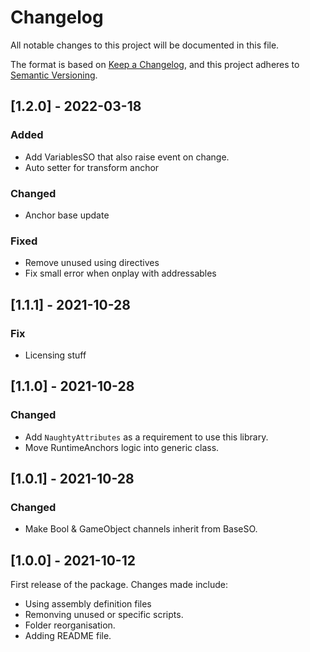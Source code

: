 # Changelog
All notable changes to this project will be documented in this file.

The format is based on [Keep a Changelog](https://keepachangelog.com/en/1.0.0/),
and this project adheres to [Semantic Versioning](https://semver.org/spec/v2.0.0.html).

## [1.2.0] - 2022-03-18
### Added
- Add VariablesSO that also raise event on change.
- Auto setter for transform anchor

### Changed
- Anchor base update

### Fixed
- Remove unused using directives
- Fix small error when onplay with addressables


## [1.1.1] - 2021-10-28
### Fix
- Licensing stuff


## [1.1.0] - 2021-10-28
### Changed
- Add `NaughtyAttributes` as a requirement to use this library.
- Move RuntimeAnchors logic into generic class.


## [1.0.1] - 2021-10-28
### Changed
- Make Bool & GameObject channels inherit from BaseSO.


## [1.0.0] - 2021-10-12
First release of the package. Changes made include: 
- Using assembly definition files
- Remonving unused or specific scripts.
- Folder reorganisation.
- Adding README file.
